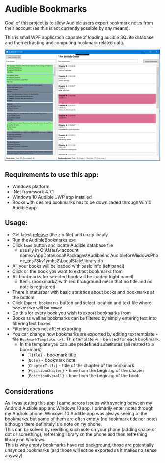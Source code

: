 # Audible Bookmarks

Goal of this project is to allow Audible users export bookmark notes from their account (as this is not currently possible by any means).

This is small WPF application capable of loading audible SQLite database and then extracting and computing bookmark related data.

![Audible Bookmarks app](AudibleBookmarks.png)

## Requirements to use this app:
* Windows platform
* .Net framework 4.7.1
* Windows 10 Audible UWP app installed
* Books with desired bookmarks has to be downloaded through Win10 Audible app

## Usage:
* Get latest [release](https://github.com/vatioz/AudibleBookmarks/releases) (the zip file) and unzip localy
* Run the AudibleBookmarks.exe
* Click `Load` button and locate Audible database file
  * usually in C:\Users\\\<account name>\AppData\Local\Packages\AudibleInc.AudibleforWindowsPhone_xns73kv1ymhp2\LocalState\library.db
* All your books will be loaded with basic info (left panel)
* Click on the book you want to extract bookmarks from
* All bookmarks for selected book will be loaded (right panel)
  * Items (bookmarks) with red background mean that no title and no note is registered 
* There is statusbar with basic statistics about books and bookmarks at the bottom
* Click `Export bookmarks` button and select location and text file where bookmarks will be saved
* Do this for every book you wish to export bookmarks from
* Books as well as bookmarks can be filtered by simply entering text into filtering text boxes
* Filtering does not affect exporting
* You can change how bookmarks are exported by editing text template - file `BookmarkTemplate.txt`. This template will be used for each bookmark.
  * In the template you can use predefined substitutes (all related to a bookmark)
    * `{Title}` - bookmark title
    * `{Note}` - bookmark note
    * `{ChapterTitle}` - title of the chapter of the bookmark
    * `{PositionChapter}` - time from the begining of the chapter
    * `{PositionOverall}` - time from the begining of the book

## Considerations
As I was testing this app, I came across issues with syncing between my Android Audible app and Windows 10 app. I primarily enter notes through my Android phone. Windows 10 Audible app was always seeing all the bookmarks, but some of them are often empty (no bookmark title nor note) although there definitely is a note on my phone.  
This can be solved by reediting such note on your phone (adding space or dot or something), refreshing library on the phone and then refreshing library on Windows.  
This is why empty bookmarks have red background, those are potentially unsynced bookmarks (and those will not be exported as it makes no sense anyway). 



